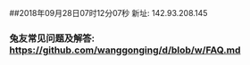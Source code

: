 ##2018年09月28日07时12分07秒 新址: 142.93.208.145
### 兔友常见问题及解答: https://github.com/wanggonging/d/blob/w/FAQ.md
